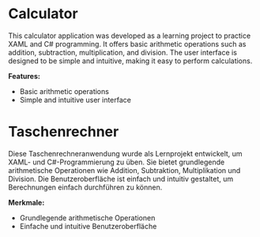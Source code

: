 # Calculator

This calculator application was developed as a learning project to practice XAML and C# programming.
It offers basic arithmetic operations such as addition, subtraction, multiplication, and division.
The user interface is designed to be simple and intuitive, making it easy to perform calculations.

**Features:**
- Basic arithmetic operations
- Simple and intuitive user interface

# Taschenrechner

Diese Taschenrechneranwendung wurde als Lernprojekt entwickelt, um XAML- und C#-Programmierung zu üben.
Sie bietet grundlegende arithmetische Operationen wie Addition, Subtraktion, Multiplikation und Division. 
Die Benutzeroberfläche ist einfach und intuitiv gestaltet, um Berechnungen einfach durchführen zu können.

**Merkmale:**
- Grundlegende arithmetische Operationen
- Einfache und intuitive Benutzeroberfläche

